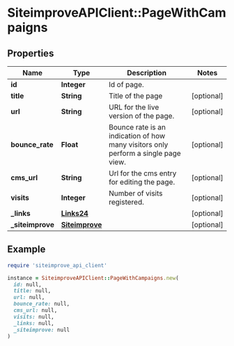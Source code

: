 # SiteimproveAPIClient::PageWithCampaigns

## Properties

| Name | Type | Description | Notes |
| ---- | ---- | ----------- | ----- |
| **id** | **Integer** | Id of page. |  |
| **title** | **String** | Title of the page | [optional] |
| **url** | **String** | URL for the live version of the page. | [optional] |
| **bounce_rate** | **Float** | Bounce rate is an indication of how many visitors only perform a single page view. | [optional] |
| **cms_url** | **String** | Url for the cms entry for editing the page. | [optional] |
| **visits** | **Integer** | Number of visits registered. | [optional] |
| **_links** | [**Links24**](Links24.md) |  | [optional] |
| **_siteimprove** | [**Siteimprove**](Siteimprove.md) |  | [optional] |

## Example

```ruby
require 'siteimprove_api_client'

instance = SiteimproveAPIClient::PageWithCampaigns.new(
  id: null,
  title: null,
  url: null,
  bounce_rate: null,
  cms_url: null,
  visits: null,
  _links: null,
  _siteimprove: null
)
```

